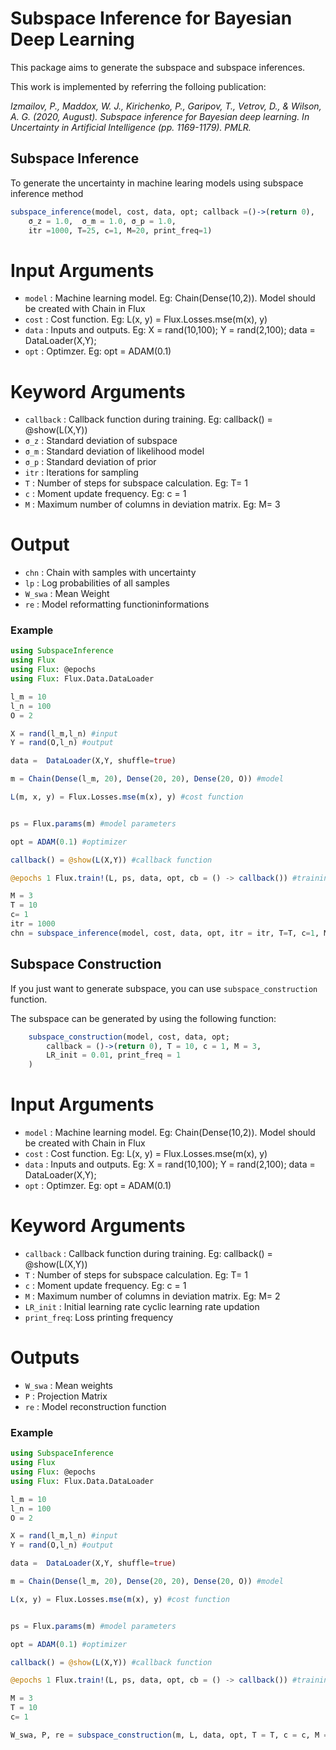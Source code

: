 # Subspace Inference for Bayesian Deep Learning

This package aims to generate the subspace and subspace inferences.

This work is implemented by referring the folloing publication:

*Izmailov, P., Maddox, W. J., Kirichenko, P., Garipov, T., Vetrov, D., & Wilson, A. G. (2020, August). Subspace
  inference for Bayesian deep learning. In Uncertainty in Artificial Intelligence (pp. 1169-1179). PMLR.*

## Subspace Inference
To generate the uncertainty in machine learing models using subspace inference method
```julia
subspace_inference(model, cost, data, opt; callback =()->(return 0),
	σ_z = 1.0,	σ_m = 1.0, σ_p = 1.0,
	itr =1000, T=25, c=1, M=20, print_freq=1)
```

# Input Arguments
- `model`		: Machine learning model. Eg: Chain(Dense(10,2)). Model should be created with Chain in Flux
- `cost`		: Cost function. Eg: L(x, y) = Flux.Losses.mse(m(x), y)
- `data`		: Inputs and outputs. Eg:	X = rand(10,100); Y = rand(2,100); data = DataLoader(X,Y);
- `opt`			: Optimzer. Eg: opt = ADAM(0.1)
# Keyword Arguments
- `callback`  	: Callback function during training. Eg: callback() = @show(L(X,Y))
- `σ_z`   		: Standard deviation of subspace
- `σ_m`   		: Standard deviation of likelihood model
- `σ_p`   		: Standard deviation of prior
- `itr`			: Iterations for sampling
- `T`			: Number of steps for subspace calculation. Eg: T= 1
- `c`			: Moment update frequency. Eg: c = 1
- `M`			: Maximum number of columns in deviation matrix. Eg: M= 3

# Output

- `chn`			: Chain with samples with uncertainty 
- `lp`			: Log probabilities of all samples
- `W_swa`		: Mean Weight
- `re`			: Model reformatting functioninformations

### Example

```julia
using SubspaceInference
using Flux
using Flux: @epochs
using Flux: Flux.Data.DataLoader

l_m = 10
l_n = 100
O = 2

X = rand(l_m,l_n) #input
Y = rand(O,l_n) #output 

data =  DataLoader(X,Y, shuffle=true)

m = Chain(Dense(l_m, 20), Dense(20, 20), Dense(20, O)) #model

L(m, x, y) = Flux.Losses.mse(m(x), y) #cost function


ps = Flux.params(m) #model parameters

opt = ADAM(0.1) #optimizer

callback() = @show(L(X,Y)) #callback function

@epochs 1 Flux.train!(L, ps, data, opt, cb = () -> callback()) #training

M = 3
T = 10
c= 1
itr = 1000
chn = subspace_inference(model, cost, data, opt, itr = itr, T=T, c=1, M=M)
```

## Subspace Construction
If you just want to generate subspace, you can use `subspace_construction` function.


The subspace can be generated by using the following function:
```julia
	subspace_construction(model, cost, data, opt; 
		callback = ()->(return 0), T = 10, c = 1, M = 3, 
		LR_init = 0.01, print_freq = 1
	)
```

# Input Arguments
- `model` 	 : Machine learning model. Eg: Chain(Dense(10,2)). Model should be created with Chain in Flux
- `cost`  	 : Cost function. Eg: L(x, y) = Flux.Losses.mse(m(x), y)
- `data` 	 : Inputs and outputs. Eg:	X = rand(10,100); Y = rand(2,100); data = DataLoader(X,Y);
- `opt`		 : Optimzer. Eg: opt = ADAM(0.1)

# Keyword Arguments
- `callback`  : Callback function during training. Eg: callback() = @show(L(X,Y))
- `T` 		  : Number of steps for subspace calculation. Eg: T= 1
- `c` 		  : Moment update frequency. Eg: c = 1
- `M` 		  : Maximum number of columns in deviation matrix. Eg: M= 2
- `LR_init`	  : Initial learning rate cyclic learning rate updation
- `print_freq`: Loss printing frequency

# Outputs
- `W_swa`    : Mean weights
- `P` 		 : Projection Matrix
- `re` 		 : Model reconstruction function


### Example
```julia
using SubspaceInference
using Flux
using Flux: @epochs
using Flux: Flux.Data.DataLoader

l_m = 10
l_n = 100
O = 2

X = rand(l_m,l_n) #input
Y = rand(O,l_n) #output 

data =  DataLoader(X,Y, shuffle=true)

m = Chain(Dense(l_m, 20), Dense(20, 20), Dense(20, O)) #model

L(x, y) = Flux.Losses.mse(m(x), y) #cost function


ps = Flux.params(m) #model parameters

opt = ADAM(0.1) #optimizer

callback() = @show(L(X,Y)) #callback function

@epochs 1 Flux.train!(L, ps, data, opt, cb = () -> callback()) #training

M = 3
T = 10
c= 1

W_swa, P, re = subspace_construction(m, L, data, opt, T = T, c = c, M = M)

```

